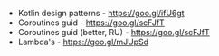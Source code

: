 - Kotlin design patterns - https://goo.gl/ifU6gt
- Coroutines guid - https://goo.gl/scFJfT
- Coroutines guid (better, RU) - https://goo.gl/scFJfT
- Lambda's - https://goo.gl/mJUpSd
